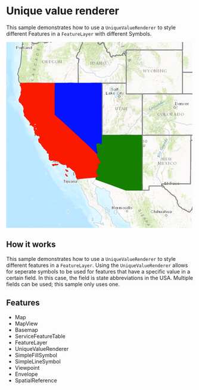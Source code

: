 # Unique value renderer

This sample demonstrates how to use a `UniqueValueRenderer` to style different Features in a `FeatureLayer` with different Symbols.

![](screenshot.png)

## How it works
This sample demonstrates how to use a `UniqueValueRenderer` to style different features in a `FeatureLayer`. Using the `UniqueValueRenderer` allows for seperate symbols to be used for features that have a specific value in a certain field. In this case, the field is state abbreviations in the USA. Multiple fields can be used; this sample only uses one.

## Features
- Map
- MapView
- Basemap
- ServiceFeatureTable
- FeatureLayer
- UniqueValueRenderer
- SimpleFillSymbol
- SimpleLineSymbol
- Viewpoint
- Envelope
- SpatialReference
